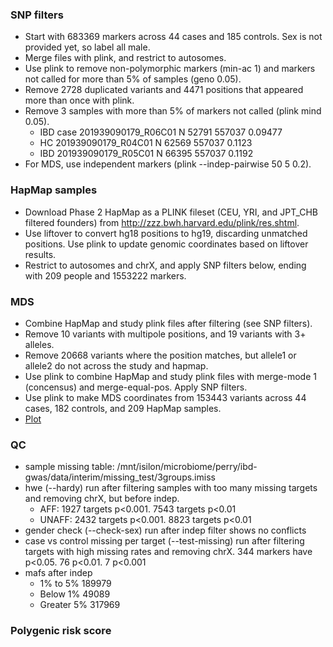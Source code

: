### SNP filters
* Start with 683369 markers across 44 cases and 185 controls. Sex is not provided yet, so label all male. 
* Merge files with plink, and restrict to autosomes.
* Use plink to remove non-polymorphic markers (min-ac 1) and markers not called for more than 5% of samples (geno 0.05). 
* Remove 2728 duplicated variants and 4471 positions that appeared more than once with plink.
* Remove 3 samples with more than 5% of markers not called (plink mind 0.05).
    *   IBD case 201939090179_R06C01          N    52791   557037  0.09477
    *   HC 201939090179_R04C01          N    62569   557037   0.1123
    *   IBD 201939090179_R05C01          N    66395   557037   0.1192
* For MDS, use independent markers (plink --indep-pairwise 50 5 0.2).

### HapMap samples
* Download Phase 2 HapMap as a PLINK fileset (CEU, YRI, and JPT_CHB filtered founders) from http://zzz.bwh.harvard.edu/plink/res.shtml.
* Use liftover to convert hg18 positions to hg19, discarding unmatched positions. Use plink to update genomic coordinates based on liftover results.
* Restrict to autosomes and chrX, and apply SNP filters below, ending with 209 people and 1553222 markers.

### MDS
* Combine HapMap and study plink files after filtering (see SNP filters). 
* Remove 10 variants with multipole positions, and 19 variants with 3+ alleles.
* Remove 20668 variants where the position matches, but allele1 or allele2 do not across the study and hapmap.
* Use plink to combine HapMap and study plink files with merge-mode 1 (concensus) and merge-equal-pos. Apply SNP filters.
* Use plink to make MDS coordinates from 153443 variants across 44 cases, 182 controls, and 209 HapMap samples.
* [Plot](plots/hapmap_mds.png)

### QC
* sample missing table: /mnt/isilon/microbiome/perry/ibd-gwas/data/interim/missing_test/3groups.imiss
* hwe (--hardy) run after filtering samples with too many missing targets and removing chrX, but before indep. 
    * AFF: 1927 targets p<0.001. 7543 targets p<0.01
    * UNAFF: 2432 targets p<0.001. 8823 targets p<0.01
* gender check (--check-sex) run after indep filter shows no conflicts
* case vs control missing per target (--test-missing) run after filtering targets with high missing rates and removing chrX. 344 markers have p<0.05. 76 p<0.01. 7 p<0.001
* mafs after indep
    * 1% to 5%        189979
    * Below 1%        49089
    * Greater 5%      317969

### Polygenic risk score
